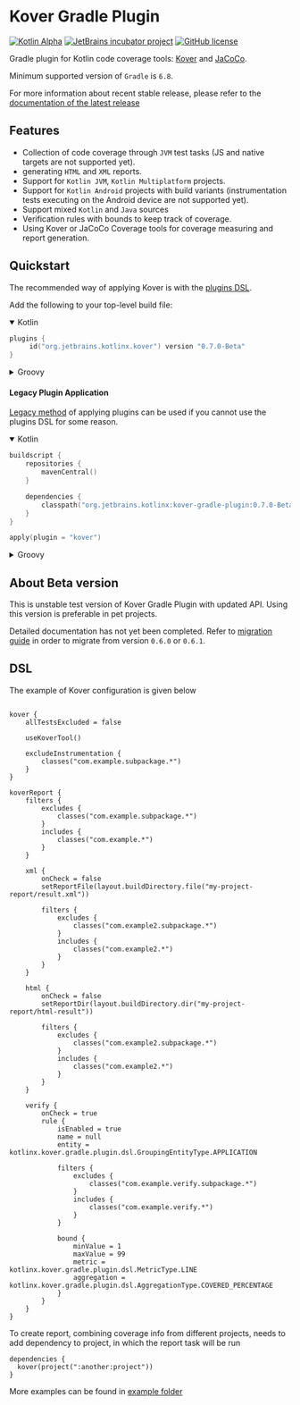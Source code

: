 # Kover Gradle Plugin

[![Kotlin Alpha](https://kotl.in/badges/alpha.svg)](https://kotlinlang.org/docs/components-stability.html)
[![JetBrains incubator project](https://jb.gg/badges/incubator.svg)](https://confluence.jetbrains.com/display/ALL/JetBrains+on+GitHub)
[![GitHub license](https://img.shields.io/badge/license-Apache%20License%202.0-blue.svg?style=flat)](https://www.apache.org/licenses/LICENSE-2.0)

Gradle plugin for Kotlin code coverage tools: [Kover](https://github.com/JetBrains/intellij-coverage)
and [JaCoCo](https://github.com/jacoco/jacoco).

Minimum supported version of `Gradle` is `6.8`.



For more information about recent stable release, please refer to the [documentation of the latest release](https://Kotlin.github.io/kotlinx-kover)

## Features

* Collection of code coverage through `JVM` test tasks (JS and native targets are not supported yet).
* generating `HTML` and `XML` reports.
* Support for `Kotlin JVM`, `Kotlin Multiplatform` projects.
* Support for `Kotlin Android` projects with build variants (instrumentation tests executing on the Android device are not supported yet).
* Support mixed `Kotlin` and `Java` sources
* Verification rules with bounds to keep track of coverage.
* Using Kover or JaCoCo Coverage tools for coverage measuring and report generation.

## Quickstart

The recommended way of applying Kover is with the
[plugins DSL](https://docs.gradle.org/current/userguide/plugins.html#sec:plugins_block).

Add the following to your top-level build file:

<details open>
<summary>Kotlin</summary>

```kotlin
plugins {
     id("org.jetbrains.kotlinx.kover") version "0.7.0-Beta"
}
```
</details>

<details>
<summary>Groovy</summary>

```groovy
plugins {
    id 'org.jetbrains.kotlinx.kover' version '0.7.0-Beta'
}
```
</details>

#### Legacy Plugin Application

[Legacy method](https://docs.gradle.org/current/userguide/plugins.html#sec:old_plugin_application) of applying plugins
can be used if you cannot use the plugins DSL for some reason.

<details open>
<summary>Kotlin</summary>

```kotlin
buildscript {
    repositories {
        mavenCentral()
    }

    dependencies {
        classpath("org.jetbrains.kotlinx:kover-gradle-plugin:0.7.0-Beta")
    }
}

apply(plugin = "kover")

```

</details>

<details>
<summary>Groovy</summary>

```groovy
buildscript {
    repositories {
        mavenCentral()
    }
    dependencies {
        classpath 'org.jetbrains.kotlinx:kover-gradle-plugin:0.7.0-Beta'
    }
}
  
apply plugin: 'kover'    
```

</details>

## About Beta version
This is unstable test version of Kover Gradle Plugin with updated API.
Using this version is preferable in pet projects.

Detailed documentation has not yet been completed.
Refer to [migration guide](docs/migration-to-0.7.0.md) in order to migrate from version `0.6.0` or `0.6.1`.

## DSL
The example of Kover configuration is given below
```

kover {
    allTestsExcluded = false

    useKoverTool()

    excludeInstrumentation {
        classes("com.example.subpackage.*")
    }
}

koverReport {
    filters {
        excludes {
            classes("com.example.subpackage.*")
        }
        includes {
            classes("com.example.*")
        }
    }

    xml {
        onCheck = false
        setReportFile(layout.buildDirectory.file("my-project-report/result.xml"))

        filters {
            excludes {
                classes("com.example2.subpackage.*")
            }
            includes {
                classes("com.example2.*")
            }
        }
    }

    html {
        onCheck = false
        setReportDir(layout.buildDirectory.dir("my-project-report/html-result"))

        filters {
            excludes {
                classes("com.example2.subpackage.*")
            }
            includes {
                classes("com.example2.*")
            }
        }
    }

    verify {
        onCheck = true
        rule {
            isEnabled = true
            name = null
            entity = kotlinx.kover.gradle.plugin.dsl.GroupingEntityType.APPLICATION

            filters {
                excludes {
                    classes("com.example.verify.subpackage.*")
                }
                includes {
                    classes("com.example.verify.*")
                }
            }

            bound {
                minValue = 1
                maxValue = 99
                metric = kotlinx.kover.gradle.plugin.dsl.MetricType.LINE
                aggregation = kotlinx.kover.gradle.plugin.dsl.AggregationType.COVERED_PERCENTAGE
            }
        }
    }
}
```

To create report, combining coverage info from different projects, needs to add dependency to project, in which the report task will be run
```
dependencies {
  kover(project(":another:project"))
}
```

More examples can be found in [example folder](examples)
